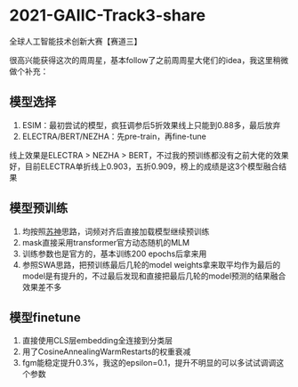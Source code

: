 # 2021-GAIIC-Track3-share

全球人工智能技术创新大赛【赛道三】

很高兴能获得这次的周周星，基本follow了之前周周星大佬们的idea，我这里稍微做个补充：

## 模型选择
1. ESIM：最初尝试的模型，疯狂调参后5折效果线上只能到0.88多，最后放弃
2. ELECTRA/BERT/NEZHA：先pre-train，再fine-tune

线上效果是ELECTRA > NEZHA > BERT，不过我的预训练都没有之前大佬的效果好，目前ELECTRA单折线上0.903，五折0.909，榜上的成绩是这3个模型融合结果

## 模型预训练
1. 均按照[苏神](https://github.com/bojone/oppo-text-match)思路，词频对齐后直接加载模型继续预训练
2. mask直接采用transformer官方动态随机的MLM
3. 训练参数也是官方的，基本训练200 epochs后拿来用
4. 参照SWA思路，把预训练最后几轮的model weights拿来取平均作为最后的model是有提升的，不过最后发现和直接把最后几轮的model预测的结果融合效果差不多

## 模型finetune
1. 直接使用CLS层embedding全连接到分类层
2. 用了CosineAnnealingWarmRestarts的权重衰减
3. fgm能稳定提升0.3%，我这的epsilon=0.1，提升不明显的可以多试试调调这个参数

